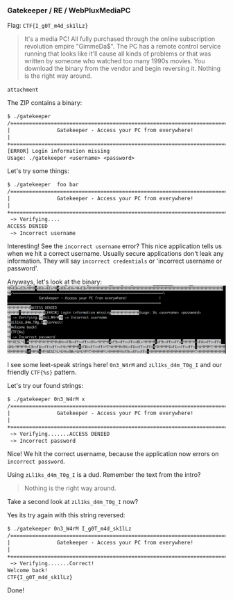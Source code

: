 ### Gatekeeper / RE / WebPluxMediaPC

Flag: `CTF{I_g0T_m4d_sk1lLz}`

> It's a media PC! All fully purchased through the online subscription revolution empire "GimmeDa$". The PC has a remote control service running that looks like it'll cause all kinds of problems or that was written by someone who watched too many 1990s movies. You download the binary from the vendor and begin reversing it. Nothing is the right way around.

`attachment`

The ZIP contains a binary:

```
$ ./gatekeeper
/===========================================================================\
|               Gatekeeper - Access your PC from everywhere!                |
+===========================================================================+
[ERROR] Login information missing
Usage: ./gatekeeper <username> <password>
```

Let's try some things:

```
$ ./gatekeeper  foo bar
/===========================================================================\
|               Gatekeeper - Access your PC from everywhere!                |
+===========================================================================+
 ~> Verifying....
ACCESS DENIED
 ~> Incorrect username
```

Interesting! See the `incorrect username` error? This nice application tells us when we hit a correct username. Usually secure applications don't leak any information. They will say `incorrect credentials` or 'incorrect username or password'.

Anyways, let's look at the binary:
![](imgs/gatekeeper.png)

I see some leet-speak strings here! `0n3_W4rM` and `zLl1ks_d4m_T0g_I` and our friendly `CTF{%s}` pattern.

Let's try our found strings:

```
$ ./gatekeeper 0n3_W4rM x
/===========================================================================\
|               Gatekeeper - Access your PC from everywhere!                |
+===========================================================================+
 ~> Verifying.......ACCESS DENIED
 ~> Incorrect password
```

Nice! We hit the correct username, because the application now errors on `incorrect password`.

Using `zLl1ks_d4m_T0g_I` is a dud. Remember the text from the intro?

> Nothing is the right way around.

Take a second look at `zLl1ks_d4m_T0g_I` now?

Yes its try again with this string reversed:

```
$ ./gatekeeper 0n3_W4rM I_g0T_m4d_sk1lLz
/===========================================================================\
|               Gatekeeper - Access your PC from everywhere!                |
+===========================================================================+
 ~> Verifying.......Correct!
Welcome back!
CTF{I_g0T_m4d_sk1lLz}
```

Done!
